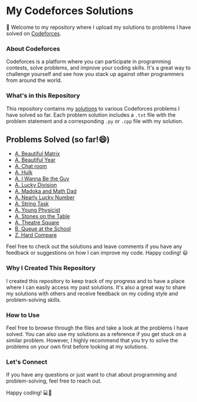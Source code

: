 # My Codeforces Solutions

👋 Welcome to my repository where I upload my solutions to problems I have solved on [Codeforces](https://codeforces.com/profile/ozymandiaass). 

### About Codeforces
Codeforces is a platform where you can participate in programming contests, solve problems, and improve your coding skills. It's a great way to challenge yourself and see how you stack up against other programmers from around the world.

### What's in this Repository
This repository contains my [solutions](https://github.com/Eslam21/Problem_Solving/tree/main/Problems) to various Codeforces problems I have solved so far. Each problem solution includes a `.txt` file with the problem statement and a corresponding `.py` or `.cpp` file with my solution.


## Problems Solved (so far!😄)

- [A. Beautiful Matrix](https://codeforces.com/problemset/problem/263/A)
- [A. Beautiful Year](https://codeforces.com/problemset/problem/271/A)
- [A. Chat room](https://codeforces.com/problemset/problem/58/A)
- [A. Hulk](https://codeforces.com/problemset/problem/705/A)
- [A. I Wanna Be the Guy](https://codeforces.com/problemset/problem/469/A)
- [A. Lucky Division](https://codeforces.com/problemset/problem/122/A)
- [A. Madoka and Math Dad](https://codeforces.com/problemset/problem/9/A)
- [A. Nearly Lucky Number](https://codeforces.com/problemset/problem/110/A)
- [A. String Task](https://codeforces.com/problemset/problem/118/A)
- [A. Young Physicist](https://codeforces.com/problemset/problem/69/A)
- [A. Stones on the Table](https://codeforces.com/problemset/problem/266/A)
- [A. Theatre Square](https://codeforces.com/problemset/problem/1/A)
- [B. Queue at the School](https://codeforces.com/problemset/problem/266/B)
- [Z. Hard Compare](https://codeforces.com/problemset/problem/1184/Z)

Feel free to check out the solutions and leave comments if you have any feedback or suggestions on how I can improve my code. Happy coding! :smiley:

### Why I Created This Repository
I created this repository to keep track of my progress and to have a place where I can easily access my past solutions. It's also a great way to share my solutions with others and receive feedback on my coding style and problem-solving skills.

### How to Use
Feel free to browse through the files and take a look at the problems I have solved. You can also use my solutions as a reference if you get stuck on a similar problem. However, I highly recommend that you try to solve the problems on your own first before looking at my solutions.

### Let's Connect
If you have any questions or just want to chat about programming and problem-solving, feel free to reach out.

Happy coding! 💻🚀
